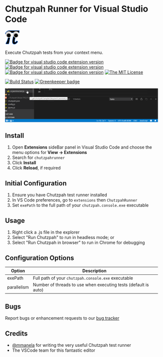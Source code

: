 # Chutzpah Runner for Visual Studio Code

![Chutzpah Runner Icon](./resources/logo-sm.png 'ChutzpahRunner')

Execute Chutzpah tests from your context menu.

[![Badge for visual studio code extension version](https://vsmarketplacebadge.apphb.com/version/dfrencham.chutzpahrunner.svg?color=blue)](https://marketplace.visualstudio.com/items?itemName=dfrencham.chutzpahrunner)
[![Badge for visual studio code extension version](https://vsmarketplacebadge.apphb.com/installs/dfrencham.chutzpahrunner.svg?color=blue)](https://marketplace.visualstudio.com/items?itemName=dfrencham.chutzpahrunner)
[![Badge for visual studio code extension version](https://vsmarketplacebadge.apphb.com/rating/dfrencham.chutzpahrunner.svg?color=blue)](https://marketplace.visualstudio.com/items?itemName=dfrencham.chutzpahrunner)
[![The MIT License](https://img.shields.io/badge/license-MIT-orange.svg?color=blue&style=flat-square)](http://opensource.org/licenses/MIT)

[![Build Status](https://dev.azure.com/dannypf/vscode-chutzpahrunner/_apis/build/status/dfrencham.vscode-chutzpahrunner?branchName=master)](https://dev.azure.com/dannypf/vscode-chutzpahrunner/_build/latest?definitionId=1&branchName=master) [![Greenkeeper badge](https://badges.greenkeeper.io/dfrencham/vscode-chutzpahrunner.svg)](https://greenkeeper.io/)

![Chutzpah Runner Demo](./resources/demo.gif 'Demo')

## Install

1. Open **Extensions** sideBar panel in Visual Studio Code and choose the menu options for **View → Extensions**
1. Search for `chutzpahrunner`
1. Click **Install**
1. Click **Reload**, if required

## Initial Configuration 

1. Ensure you have Chutzpah test runner installed
1. In VS Code preferences, go to `extensions` then `ChutzpahRunner`
1. Set `exePath` to the full path of your `chutzpah.console.exe` executable

## Usage 

1. Right click a .js file in the explorer
1. Select "Run Chutzpah" to run in headless mode; or
1. Select "Run Chutzpah in browser" to run in Chrome for debugging

## Configuration Options

| Option | Description |
| --- | --- |
| exePath | Full path of your `chutzpah.console.exe` executable |
| parallelism | Number of threads to use when executing tests (default is auto) |

## Bugs 

Report bugs or enhancement requests to our [bug tracker](https://github.com/dfrencham/vscode-chutzpahrunner/issues)

## Credits

- [@mmanela](http://twitter.com/mmanela) for writing the very useful Chutzpah test runner
- The VSCode team for this fantastic editor